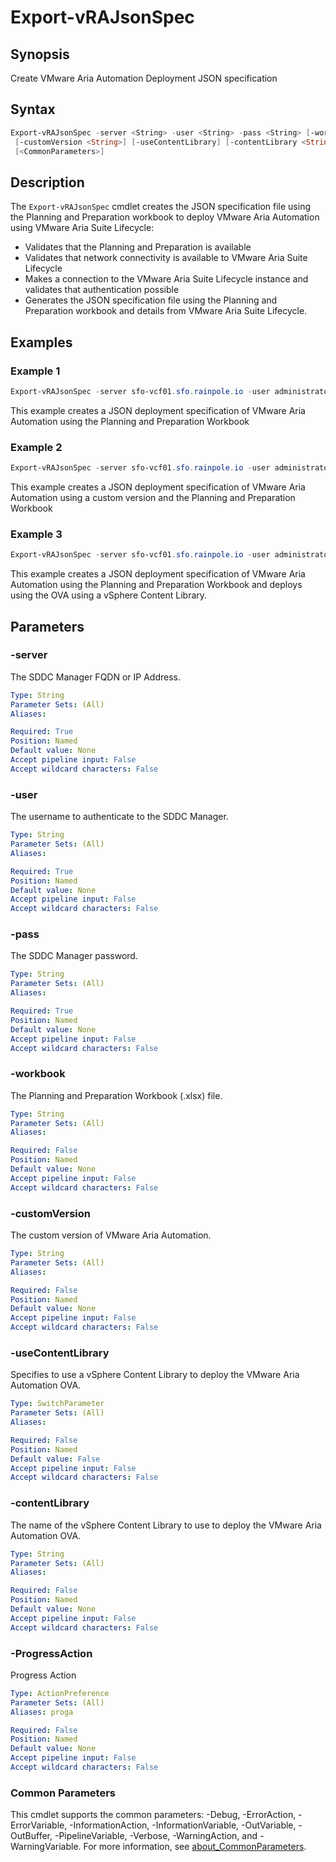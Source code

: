 # Export-vRAJsonSpec

## Synopsis

Create VMware Aria Automation Deployment JSON specification

## Syntax

```powershell
Export-vRAJsonSpec -server <String> -user <String> -pass <String> [-workbook <String>]
 [-customVersion <String>] [-useContentLibrary] [-contentLibrary <String>] [-ProgressAction <ActionPreference>]
 [<CommonParameters>]
```

## Description

The `Export-vRAJsonSpec` cmdlet creates the JSON specification file using the Planning and Preparation workbook
to deploy VMware Aria Automation using VMware Aria Suite Lifecycle:

- Validates that the Planning and Preparation is available
- Validates that network connectivity is available to VMware Aria Suite Lifecycle
- Makes a connection to the VMware Aria Suite Lifecycle instance and validates that authentication possible
- Generates the JSON specification file using the Planning and Preparation workbook and details from VMware Aria Suite Lifecycle.

## Examples

### Example 1

```powershell
Export-vRAJsonSpec -server sfo-vcf01.sfo.rainpole.io -user administrator@vsphere.local -pass VMw@re1! -workbook .\pnp-workbook.xlsx
```

This example creates a JSON deployment specification of VMware Aria Automation using the Planning and Preparation Workbook

### Example 2

```powershell
Export-vRAJsonSpec -server sfo-vcf01.sfo.rainpole.io -user administrator@vsphere.local -pass VMw@re1! -workbook .\pnp-workbook.xlsx -customVersion 8.10.0
```

This example creates a JSON deployment specification of VMware Aria Automation using a custom version and the Planning and Preparation Workbook

### Example 3

```powershell
Export-vRAJsonSpec -server sfo-vcf01.sfo.rainpole.io -user administrator@vsphere.local -pass VMw@re1! -workbook .\pnp-workbook.xlsx -useContentLibrary -contentLibrary Operations
```

This example creates a JSON deployment specification of VMware Aria Automation using the Planning and Preparation Workbook and deploys using the OVA using a vSphere Content Library.

## Parameters

### -server

The SDDC Manager FQDN or IP Address.

```yaml
Type: String
Parameter Sets: (All)
Aliases:

Required: True
Position: Named
Default value: None
Accept pipeline input: False
Accept wildcard characters: False
```

### -user

The username to authenticate to the SDDC Manager.

```yaml
Type: String
Parameter Sets: (All)
Aliases:

Required: True
Position: Named
Default value: None
Accept pipeline input: False
Accept wildcard characters: False
```

### -pass

The SDDC Manager password.

```yaml
Type: String
Parameter Sets: (All)
Aliases:

Required: True
Position: Named
Default value: None
Accept pipeline input: False
Accept wildcard characters: False
```

### -workbook

The Planning and Preparation Workbook (.xlsx) file.

```yaml
Type: String
Parameter Sets: (All)
Aliases:

Required: False
Position: Named
Default value: None
Accept pipeline input: False
Accept wildcard characters: False
```

### -customVersion

The custom version of VMware Aria Automation.

```yaml
Type: String
Parameter Sets: (All)
Aliases:

Required: False
Position: Named
Default value: None
Accept pipeline input: False
Accept wildcard characters: False
```

### -useContentLibrary

Specifies to use a vSphere Content Library to deploy the VMware Aria Automation OVA.

```yaml
Type: SwitchParameter
Parameter Sets: (All)
Aliases:

Required: False
Position: Named
Default value: False
Accept pipeline input: False
Accept wildcard characters: False
```

### -contentLibrary

The name of the vSphere Content Library to use to deploy the VMware Aria Automation OVA.

```yaml
Type: String
Parameter Sets: (All)
Aliases:

Required: False
Position: Named
Default value: None
Accept pipeline input: False
Accept wildcard characters: False
```

### -ProgressAction

Progress Action

```yaml
Type: ActionPreference
Parameter Sets: (All)
Aliases: proga

Required: False
Position: Named
Default value: None
Accept pipeline input: False
Accept wildcard characters: False
```

### Common Parameters

This cmdlet supports the common parameters: -Debug, -ErrorAction, -ErrorVariable, -InformationAction, -InformationVariable, -OutVariable, -OutBuffer, -PipelineVariable, -Verbose, -WarningAction, and -WarningVariable. For more information, see [about_CommonParameters](http://go.microsoft.com/fwlink/?LinkID=113216).
